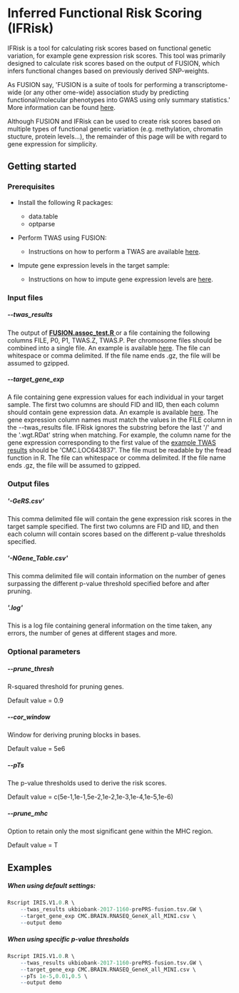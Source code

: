 # Inferred Functional Risk Scoring (IFRisk)

IFRisk is a tool for calculating risk scores based on functional genetic variation, for example gene expression risk scores. This tool was primarily designed to calculate risk scores based on the output of FUSION, which infers functional changes based on previously derived SNP-weights.

As FUSION say, 'FUSION is a suite of tools for performing a transcriptome-wide (or any other ome-wide) association study by predicting functional/molecular phenotypes into GWAS using only summary statistics.' More information can be found [here](http://gusevlab.org/projects/fusion/).

Although FUSION and IFRisk can be used to create risk scores based on multiple types of functional genetic variation (e.g. methylation, chromatin stucture, protein levels...), the remainder of this page will be with regard to gene expression for simplicity.



## Getting started

### Prerequisites

* Install the following R packages:
  * data.table
  * optparse

* Perform TWAS using FUSION:
  * Instructions on how to perform a TWAS are available [here](http://gusevlab.org/projects/fusion/).
* Impute gene expression levels in the target sample:
  * Instructions on how to impute gene expression levels are [here](http://gusevlab.org/projects/fusion/).



### Input files

##### --twas_results

The output of [**FUSION.assoc_test.R** ](https://github.com/gusevlab/fusion_twas/blob/master/FUSION.assoc_test.R) or a file containing the following columns FILE, P0, P1, TWAS.Z, TWAS.P.  Per chromosome files should be combined into a single file. An example is available [here](http://gitlab.psycm.cf.ac.uk/mpmop/gene-expression-risk-scoring/blob/master/ukbiobank-2017-1160-prePRS-fusion.tsv.GW). The file can whitespace or comma delimited. If the file name ends .gz, the file will be assumed to gzipped.

##### --target_gene_exp

A file containing gene expression values for each individual in your target sample. The first two columns are should FID and IID, then each column should contain gene expression data. An example is available [here](http://gitlab.psycm.cf.ac.uk/mpmop/gene-expression-risk-scoring/blob/master/CMC.BRAIN.RNASEQ_GeneX_all_MINI.csv). The gene expression column names must match the values in the FILE column in the --twas_results file. IFRisk ignores the substring before the last '/' and the '.wgt.RDat' string when matching. For example, the column name for the gene expression corresponding to the first value of the [example TWAS results](http://gitlab.psycm.cf.ac.uk/mpmop/gene-expression-risk-scoring/blob/master/ukbiobank-2017-1160-prePRS-fusion.tsv.GW) should be 'CMC.LOC643837'. The file must be readable by the fread function in R. The file can whitespace or comma delimited. If the file name ends .gz, the file will be assumed to gzipped.



### Output files

##### '-GeRS.csv' 

This comma delimited file will contain the gene expression risk scores in the target sample specified. The first two columns are FID and IID, and then each column will contain scores based on the different p-value thresholds specified.

##### '-NGene_Table.csv'

This comma delimited file will contain information on the number of genes surpassing the different p-value threshold specified before and after pruning.

##### '.log'

This is a log file containing general information on the time taken, any errors, the number of genes at different stages and more.



### Optional parameters

##### --prune_thresh

R-squared threshold for pruning genes. 

Default value = 0.9

##### --cor_window

Window for deriving pruning blocks in bases. 

Default value = 5e6

##### --pTs

The p-value thresholds used to derive the risk scores. 

Default value = c(5e-1,1e-1,5e-2,1e-2,1e-3,1e-4,1e-5,1e-6)

##### --prune_mhc

Option to retain only the most significant gene within the MHC region. 

Default value = T



## Examples

##### When using default settings:

```R
Rscript IRIS.V1.0.R \
	--twas_results ukbiobank-2017-1160-prePRS-fusion.tsv.GW \
	--target_gene_exp CMC.BRAIN.RNASEQ_GeneX_all_MINI.csv \
	--output demo
```

##### When using specific p-value thresholds

```R
Rscript IRIS.V1.0.R \
	--twas_results ukbiobank-2017-1160-prePRS-fusion.tsv.GW \
	--target_gene_exp CMC.BRAIN.RNASEQ_GeneX_all_MINI.csv \
	--pTs 1e-5,0.01,0.5 \
	--output demo
```












